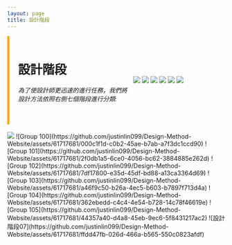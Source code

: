 ```yaml
---
layout: page
title: 設計階段
---
```


<style>
    .sidebar {
        border-left: 5px solid orange;
        padding-left: 20px;
        padding-right: 10px;
    }

    .sidebar a {
        display: block;
        margin-top: 10px;
    }
</style>



<div style="display: flex; align-items: center;">
    <div class="sidebar" style="max-width:50%;height:auto;">
        <br>
        <h1>設計階段</h1>
        <h6>為了使設計師更迅速的進行任務，我們將設計方法依照右側七個階段進行分類:</h6>
        <br>
    </div>
    <div style="max-width:50%;height:auto;">
        <img href="#41” src="https://github.com/justinlin099/Design-Method-Website/assets/61717681/bf794094-e872-483e-9581-9974a14f8141">
        <img src="https://github.com/justinlin099/Design-Method-Website/assets/61717681/118f10e9-852a-4b77-b65b-e63b28f34783">
        <img src="https://github.com/justinlin099/Design-Method-Website/assets/61717681/0ba4ced6-512a-476a-a0a9-d92b3bf8d399">
        <img src="https://github.com/justinlin099/Design-Method-Website/assets/61717681/d90acefe-8f00-4823-bfcc-70b689625c2b">
        <img src="https://github.com/justinlin099/Design-Method-Website/assets/61717681/06084e86-a8a0-41e6-8eb8-9314c4c10684">
        <img src="https://github.com/justinlin099/Design-Method-Website/assets/61717681/5a85edd1-3987-448b-92f0-cb9ba8e6b2f4">
        <img src="https://github.com/justinlin099/Design-Method-Website/assets/61717681/1e13ef1e-9d4d-4880-a332-1a41fc163b3d">
    </div>
</div>
<br>

<img src="https://github.com/justinlin099/Design-Method-Website/assets/61717681/bf794094-e872-483e-9581-9974a14f8141" id="41">
![Group 100](https://github.com/justinlin099/Design-Method-Website/assets/61717681/000c1f1d-c0b2-45ae-b7ab-a7f3dc1ccd90)
![Group 101](https://github.com/justinlin099/Design-Method-Website/assets/61717681/2f0db1a5-6ce0-4056-bc62-3884885e262d)
![Group 102](https://github.com/justinlin099/Design-Method-Website/assets/61717681/7df17800-e35d-45df-bd88-a13ca3364d69)
![Group 103](https://github.com/justinlin099/Design-Method-Website/assets/61717681/a46f9c50-b26a-4ec5-b603-b7897f713d4a)
![Group 104](https://github.com/justinlin099/Design-Method-Website/assets/61717681/362ebedd-c4c4-4e54-b728-14c78f46619e)
![Group 105](https://github.com/justinlin099/Design-Method-Website/assets/61717681/44357a40-d4a8-45eb-9ec6-5f8431217ac2)
![設計階段07](https://github.com/justinlin099/Design-Method-Website/assets/61717681/ffdd47fb-026d-466a-b565-550c0823afdf)







